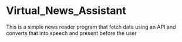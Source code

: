 # Virtual_News_Assistant
This is a simple news reader program that fetch data using an API and converts that into speech and present before the user 
